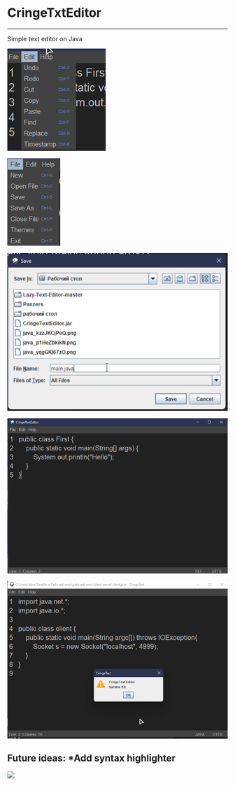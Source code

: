 # CringeTxtEditor
---

Simple text editor on Java

![](img/edit_menu.png)

![](img/file_menu.png)

![](img/save.png)

![](img/text.png)

![](img/Version.png)

Future ideas:
*Add syntax highlighter
---
![](https://img.shields.io/tokei/lines/github/cppshizoidS/CringeTextEditor)
